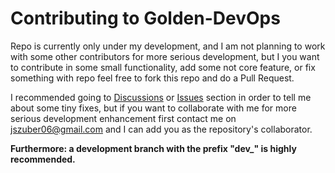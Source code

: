 # Contributing to Golden-DevOps

Repo is currently only under my development, and I am not planning to work with some other contributors for more serious development, but I you want to contribute in some small functionality, add some not core feature, or fix something with repo feel free to fork this repo and do a Pull Request.

I recommended going to [Discussions](https://github.com/JakubSzuber/Golden-DevOps/discussions) or [Issues](https://github.com/JakubSzuber/Golden-DevOps/issues/new/choose) section in order to tell me about some tiny fixes, but if you want to collaborate with me for more serious development enhancement first contact me on [jszuber06@gmail.com](https://jszuber06@gmail.com) and I can add you as the repository's collaborator.

**Furthermore: a development branch with the prefix "dev_" is highly recommended.**
